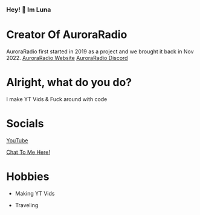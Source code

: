 ### Hey! 👋 Im Luna

# Creator Of AuroraRadio
AuroraRadio first started in 2019 as a project and we brought it back in Nov 2022.
[AuroraRadio Website](https://auroraradio.ml)
[AuroraRadio Discord](https://discord.gg/3dBEyFjDtv)

# Alright, what do you do?

I make YT Vids & Fuck around with code


# Socials

[YouTube](https://youtube.com/@ImJustLuna)

[Chat To Me Here!](https://discord.gg/UjpryyTquh)

# Hobbies

- Making YT Vids

- Traveling

